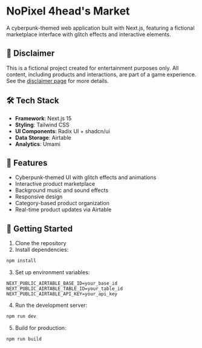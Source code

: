 # NoPixel 4head's Market

A cyberpunk-themed web application built with Next.js, featuring a fictional marketplace interface with glitch effects and interactive elements.

## 🚨 Disclaimer

This is a fictional project created for entertainment purposes only. All content, including products and interactions, are part of a game experience. See the [disclaimer page](app/disclaimer/page.tsx) for more details.

## 🛠 Tech Stack

- **Framework**: Next.js 15
- **Styling**: Tailwind CSS
- **UI Components**: Radix UI + shadcn/ui
- **Data Storage**: Airtable
- **Analytics**: Umami

## 🌟 Features

- Cyberpunk-themed UI with glitch effects and animations
- Interactive product marketplace
- Background music and sound effects
- Responsive design
- Category-based product organization
- Real-time product updates via Airtable

## 🚀 Getting Started

1. Clone the repository
2. Install dependencies:
```bash
npm install
```

3. Set up environment variables:
```env
NEXT_PUBLIC_AIRTABLE_BASE_ID=your_base_id
NEXT_PUBLIC_AIRTABLE_TABLE_ID=your_table_id
NEXT_PUBLIC_AIRTABLE_API_KEY=your_api_key
```

4. Run the development server:
```bash
npm run dev
```

5. Build for production:
```bash
npm run build
```
